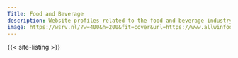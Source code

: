 ```yaml
---
Title: Food and Beverage
description: Website profiles related to the food and beverage industry.
image: https://wsrv.nl/?w=400&h=200&fit=cover&url=https://www.allwinfood.com/storage/media/oem/rd/rd02.jpg
---
```


{{< site-listing >}}